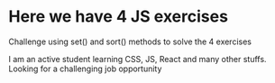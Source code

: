 # Here we have 4 JS exercises

Challenge using set() and sort() methods to solve the 4 exercises

I am an active student learning CSS, JS, React and many other stuffs. Looking for a challenging job opportunity
